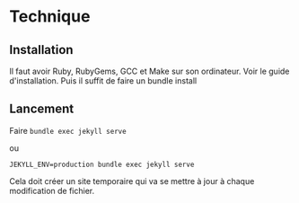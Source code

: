 # Technique

## Installation

Il faut avoir Ruby, RubyGems, GCC et Make sur son ordinateur. Voir le guide d'installation. Puis il suffit de faire un bundle install

## Lancement

Faire `bundle exec jekyll serve`

ou

`JEKYLL_ENV=production bundle exec jekyll serve`

Cela doit créer un site temporaire qui va se mettre à jour à chaque modification de fichier.